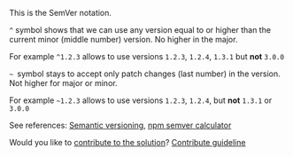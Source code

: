This is the SemVer notation.

`^` symbol shows that we can use any version equal to or higher than the current minor (middle number) version. No higher in the major.

For example `^1.2.3` allows to use versions `1.2.3`, `1.2.4`, `1.3.1` but **not** `3.0.0`

`~ `symbol stays to accept only patch changes (last number) in the version. Not higher for major or minor.

For example `~1.2.3` allows to use versions `1.2.3`, `1.2.4`, but **not** `1.3.1` or `3.0.0`

See references: [Semantic versioning](https://semver.org/), [npm semver calculator](https://semver.npmjs.com/)

Would you like to [contribute to the solution](https://github.com/BFEdev/BFE.dev-solutions/blob/main/question/tilde-vs-caret-in-package.json_en.md)? [Contribute guideline](https://github.com/BFEdev/BFE.dev-solutions#how-to-contribute)
